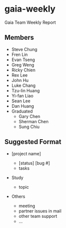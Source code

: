 gaia-weekly
==============

Gaia Team Weekly Report

Members
-------
* Steve Chung
* Fren Lin
* Evan Tseng
* Greg Weng
* Ricky Chien
* Rex Lee
* John Hu
* Luke Chang
* Tzu-lin Huang
* Yi-fan Liao
* Sean Lee
* Dan Huang
* Graduated
  - Gary Chen
  - Sherman Chen
  - Sung Chiu

Suggested Format
------
* [project name]
  - [status] [bug #]
  - tasks

* Study
  - topic

* Others
  - meeting
  - partner issues in mail
  - other team support
  - ...
